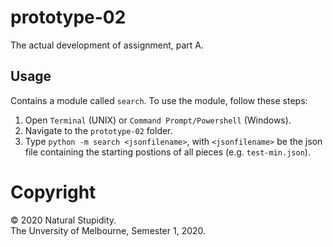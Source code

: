 # prototype-02
The actual development of assignment, part A. <br>

## Usage
Contains a module called `search`.
To use the module, follow these steps:
1. Open `Terminal` (UNIX) or `Command Prompt/Powershell` (Windows).
2. Navigate to the `prototype-02` folder.
3. Type `python -m search <jsonfilename>`, with `<jsonfilename>` be
the json file containing the starting postions of all pieces 
(e.g. `test-min.json`).

# Copyright
© 2020 Natural Stupidity. <br>
The Unversity of Melbourne, Semester 1, 2020. <br>
